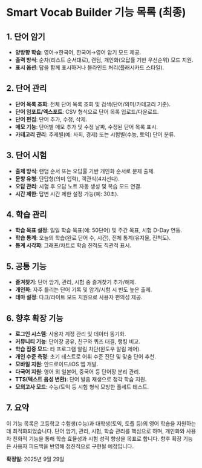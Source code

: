 # Smart Vocab Builder 기능 목록 (최종)

## 1. 단어 암기
- **양방향 학습**: 영어→한국어, 한국어→영어 암기 모드 제공.
- **출력 방식**: 순차(리스트 순서대로), 랜덤, 개인화(오답률 기반 우선순위) 모드 지원.
- **표시 옵션**: 답을 함께 표시하거나 블라인드 처리(플래시카드 스타일).

## 2. 단어 관리
- **단어 목록 조회**: 전체 단어 목록 조회 및 검색(단어/의미/카테고리 기준).
- **단어 임포트/엑스포트**: CSV 형식으로 단어 목록 업로드/다운로드.
- **단어 편집**: 단어 추가, 수정, 삭제.
- **메모 기능**: 단어별 메모 추가 및 수정 날짜, 수정된 단어 목록 표시.
- **카테고리 관리**: 주제별(예: 사회, 경제) 또는 시험별(수능, 토익) 단어 분류.

## 3. 단어 시험
- **출제 방식**: 랜덤 순서 또는 오답률 기반 개인화 순서로 문제 출제.
- **문항 유형**: 단답형(의미 입력), 객관식(4지선다).
- **오답 관리**: 시험 후 오답 노트 자동 생성 및 복습 모드 연결.
- **시간 제한**: 답변 시간 제한 설정 가능(예: 30초).

## 4. 학습 관리
- **학습 목표 설정**: 일일 학습 목표(예: 50단어) 및 주간 목표, 시험 D-Day 연동.
- **학습 통계**: 오늘의 학습(완료 단어 수, 시간), 전체 통계(유지율, 진척도).
- **통계 시각화**: 그래프/차트로 학습 진척도 직관적 표시.

## 5. 공통 기능
- **즐겨찾기**: 단어 암기, 관리, 시험 중 즐겨찾기 추가/해제.
- **개인화**: 자주 틀리는 단어 기록 및 암기/시험 시 빈도 높은 출제.
- **테마 설정**: 다크/라이트 모드 지원으로 사용자 편의성 제공.

## 6. 향후 확장 기능
- **로그인 시스템**: 사용자 계정 관리 및 데이터 동기화.
- **커뮤니티 기능**: 단어장 공유, 친구와 퀴즈 대결, 랭킹 비교.
- **학습 집중 모드**: 타 프로그램 알림 차단(윈도우 알림 제어).
- **개인 수준 측정**: 초기 테스트로 어휘 수준 진단 및 맞춤 단어 추천.
- **모바일 지원**: 안드로이드/iOS 앱 개발.
- **다국어 지원**: 영어 외 일본어, 중국어 등 단어장 분리 관리.
- **TTS(텍스트 음성 변환)**: 단어 발음 재생으로 청각 학습 지원.
- **모의고사 모드**: 수능/토익 등 시험 형식 모방한 풀세트 테스트.

## 7. 요약
이 기능 목록은 고등학교 수험생(수능)과 대학생(토익, 토플 등)의 영어 학습을 지원하는 데 최적화되었습니다. 단어 암기, 관리, 시험, 학습 관리를 핵심으로 하며, 개인화와 사용자 친화적 기능을 통해 학습 효율성과 시험 성적 향상을 목표로 합니다. 향후 확장 기능은 사용자 피드백을 반영해 점진적으로 구현될 예정입니다.

**확정일**: 2025년 9월 29일
